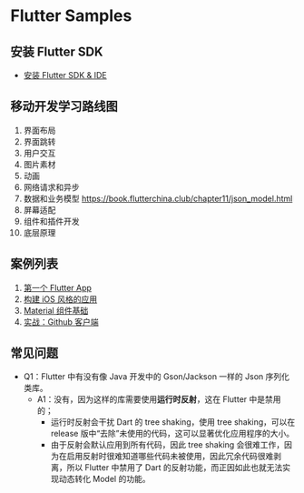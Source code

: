 # Flutter Samples

## 安装 Flutter SDK

- [安装 Flutter SDK & IDE](./docs/install-flutter-sdk.md)

## 移动开发学习路线图

1. 界面布局
2. 界面跳转
3. 用户交互
4. 图片素材
5. 动画
6. 网络请求和异步
7. 数据和业务模型 <https://book.flutterchina.club/chapter11/json_model.html>
8. 屏幕适配
9. 组件和插件开发
10. 底层原理

## 案例列表

1. [第一个 Flutter App](./docs/001-first-flutter-app.md)
2. [构建 iOS 风格的应用](./docs/002-cupertino-app.md)
3. [Material 组件基础](./docs/003-mateial.md)
4. [实战：Github 客户端](./docs/004-github.md)

## 常见问题

- Q1：Flutter 中有没有像 Java 开发中的 Gson/Jackson 一样的 Json 序列化类库。
  - A1：没有，因为这样的库需要使用**运行时反射**，这在 Flutter 中是禁用的；
    - 运行时反射会干扰 Dart 的 tree shaking，使用 tree shaking，可以在 release 版中“去除”未使用的代码，这可以显著优化应用程序的大小。
    - 由于反射会默认应用到所有代码，因此 tree shaking 会很难工作，因为在启用反射时很难知道哪些代码未被使用，因此冗余代码很难剥离，所以 Flutter 中禁用了 Dart 的反射功能，而正因如此也就无法实现动态转化 Model 的功能。
